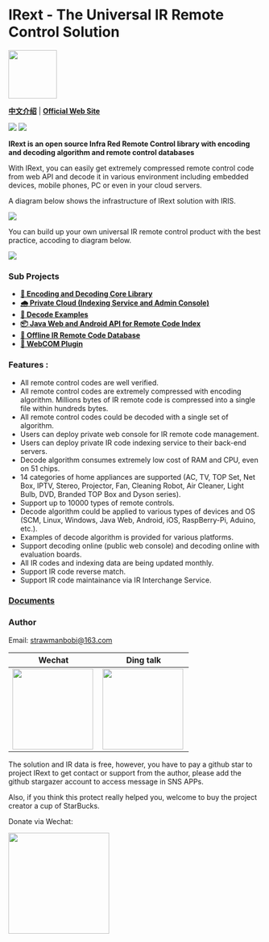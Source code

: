 # IRext - The Universal IR Remote Control Solution

<img src="http://irext-static.oss-cn-hangzhou.aliyuncs.com/icon.png" height="96" width="96">

__[中文介绍](https://github.com/irext/irext/blob/master/README-cn.md)__ | __[Official Web Site](https://irext.net)__


![](https://img.shields.io/github/license/irext/core.svg?style=flat)
![](https://img.shields.io/badge/release-0.2.5-green.svg)

__IRext is an open source Infra Red Remote Control library with encoding and decoding algorithm and remote control databases__

With IRext, you can easily get extremely compressed remote control code from web API and decode it in various environment including embedded devices, mobile phones, PC or even in your cloud servers.

A diagram below shows the infrastructure of IRext solution with IRIS.

<img src="https://irext.net/doc/images/architecture.png">

You can build up your own universal IR remote control product with the best practice, accoding to diagram below.

<img src="https://irext.net/index/images/integration_adv.png">

### __Sub Projects__
- __[📡 Encoding and Decoding Core Library](https://github.com/irext/core)__
- __[🌧️ Private Cloud (Indexing Service and Admin Console)](https://github.com/irext/private-cloud)__
- __[📙 Decode Examples](https://github.com/irext/irext-examples)__
- __[📦 Java Web and Android API for Remote Code Index](https://github.com/irext/irext-web-api)__
- __[🧰 Offline IR Remote Code Database](https://github.com/irext/database)__
- __[🔌 WebCOM Plugin](https://github.com/irext/irext-web-com)__

### Features :
- All remote control codes are well verified.
- All remote control codes are extremely compressed with encoding algorithm. Millions bytes of IR remote code is compressed into a single file within hundreds bytes.
- All remote control codes could be decoded with a single set of algorithm.
- Users can deploy private web console for IR remote code management.
- Users can deploy private IR code indexing service to their back-end servers.
- Decode algorithm consumes extremely low cost of RAM and CPU, even on 51 chips.
- 14 categories of home appliances are supported (AC, TV, TOP Set, Net Box, IPTV, Stereo, Projector, Fan, Cleaning Robot, Air Cleaner, Light Bulb, DVD, Branded TOP Box and Dyson series).
- Support up to 10000 types of remote controls.
- Decode algorithm could be applied to various types of devices and OS (SCM, Linux, Windows, Java Web, Android, iOS, RaspBerry-Pi, Aduino, etc.).
- Examples of decode algorithm is provided for various platforms.
- Support decoding online (public web console) and decoding online with evaluation boards.
- All IR codes and indexing data are being updated monthly.
- Support IR code reverse match.
- Support IR code maintainance via IR Interchange Service.


### [Documents](https://irext.net/doc/)


### Author

Email: strawmanbobi@163.com

Wechat                     |  Ding talk
:-------------------------:|:-------------------------:
<img src="http://irext-static.oss-cn-hangzhou.aliyuncs.com/wechat.png" align="left" height="160" width="160">  |  <img src="http://irext-static.oss-cn-hangzhou.aliyuncs.com/dingtalk.png" align="left" height="160" width="160">

The solution and IR data is free, however, you have to pay a github star to project IRext to get contact or support from the author, please add the github stargazer account to access message in SNS APPs.

Also, if you think this protect really helped you, welcome to buy the project creator a cup of StarBucks.

Donate via Wechat: 

<image src="http://irext-static.oss-cn-hangzhou.aliyuncs.com/donate.png" height="200" width="200">
